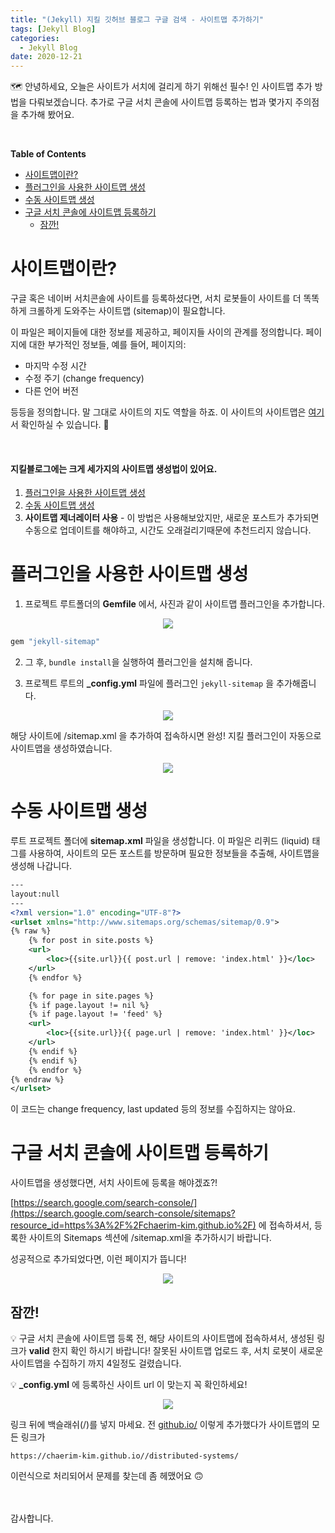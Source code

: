 ```yaml
---
title: "(Jekyll) 지킬 깃허브 블로그 구글 검색 - 사이트맵 추가하기"
tags: [Jekyll Blog]
categories:
  - Jekyll Blog
date: 2020-12-21
---
```



🗺 안녕하세요, 오늘은 사이트가 서치에 걸리게 하기 위해선 필수! 인 사이트맵 추가 방법을 다뤄보겠습니다. 추가로 구글 서치 콘솔에 사이트맵 등록하는 법과 몇가지 주의점을 추가해 봤어요.

<br />

**Table of Contents**
<!-- TOC START min:1 max:3 link:true asterisk:false update:true -->
- [사이트맵이란?](#사이트맵이란)
- [플러그인을 사용한 사이트맵 생성](#플러그인을-사용한-사이트맵-생성)
- [수동 사이트맵 생성](#수동-사이트맵-생성)
- [구글 서치 콘솔에 사이트맵 등록하기](#구글-서치-콘솔에-사이트맵-등록하기)
  - [잠깐!](#잠깐)
<!-- TOC END -->



# 사이트맵이란?

구글 혹은 네이버 서치콘솔에 사이트를 등록하셨다면, 서치 로봇들이 사이트를 더 똑똑하게 크롤하게 도와주는 사이트맵 (sitemap)이 필요합니다.

이 파일은 페이지들에 대한 정보를 제공하고, 페이지들 사이의 관계를 정의합니다. 페이지에 대한 부가적인 정보들, 예를 들어, 페이지의:

- 마지막 수정 시간
- 수정 주기 (change frequency)
- 다른 언어 버전

등등을 정의합니다. 말 그대로 사이트의 지도 역할을 하죠. 이 사이트의 사이트맵은 [여기](https://chaerim-kim.github.io/sitemap.xml)서 확인하실 수 있습니다. 🙂

<br />

#### 지킬블로그에는 크게 세가지의 사이트맵 생성법이 있어요.

1. [플러그인을 사용한 사이트맵 생성](#플러그인을-사용한-사이트맵-생성)  
2. [수동 사이트맵 생성](#수동-사이트맵-생성)  
3. **사이트맵 제너레이터 사용** - 이 방법은 사용해보았지만, 새로운 포스트가 추가되면 수동으로 업데이트를 해야하고, 시간도 오래걸리기때문에 추천드리지 않습니다.


# 플러그인을 사용한 사이트맵 생성

1. 프로젝트 루트폴더의 **Gemfile** 에서, 사진과 같이 사이트맵 플러그인을 추가합니다.
<p align="center">
  <img src="https://user-images.githubusercontent.com/33334078/102756015-9b14bf80-43b2-11eb-95f6-69606e5621f0.png" />
</p>

```java
gem "jekyll-sitemap"
```

2. 그 후, `bundle install`을 실행하여 플러그인을 설치해 줍니다.

3. 프로젝트 루트의 **_config.yml** 파일에 플러그인 `jekyll-sitemap` 을 추가해줍니다.
<p align="center">
  <img src="https://user-images.githubusercontent.com/33334078/102756020-9cde8300-43b2-11eb-998a-1fa6e53eb7db.png" />
</p>



해당 사이트에 /sitemap.xml 을 추가하여 접속하시면 완성! 지킬 플러그인이 자동으로 사이트맵을 생성하였습니다.

<p align="center">
  <img src="https://user-images.githubusercontent.com/33334078/102756026-9d771980-43b2-11eb-9bcd-1bd33ffad3cf.png" />
</p>



# 수동 사이트맵 생성

루트 프로젝트 폴더에 **sitemap.xml** 파일을 생성합니다. 이 파일은 리퀴드 (liquid) 태그를 사용하여, 사이트의 모든 포스트를 방문하며 필요한 정보들을 추출해, 사이트맵을 생성해 나갑니다.

```xml
---
layout:null
---
<?xml version="1.0" encoding="UTF-8"?>
<urlset xmlns="http://www.sitemaps.org/schemas/sitemap/0.9">
{% raw %}
    {% for post in site.posts %}
    <url>
        <loc>{{site.url}}{{ post.url | remove: 'index.html' }}</loc>
    </url>
    {% endfor %}

    {% for page in site.pages %}
    {% if page.layout != nil %}
    {% if page.layout != 'feed' %}
    <url>
        <loc>{{site.url}}{{ page.url | remove: 'index.html' }}</loc>
    </url>
    {% endif %}
    {% endif %}
    {% endfor %}
{% endraw %}
</urlset>
```

이 코드는 change frequency, last updated 등의 정보를 수집하지는 않아요.


# 구글 서치 콘솔에 사이트맵 등록하기

사이트맵을 생성했다면, 서치 사이트에 등록을 해야겠죠?!

[https://search.google.com/search-console/](https://search.google.com/search-console/sitemaps?resource_id=https%3A%2F%2Fchaerim-kim.github.io%2F) 에 접속하셔서, 등록한 사이트의  Sitemaps 섹션에 /sitemap.xml을 추가하시기 바랍니다.

성공적으로 추가되었다면, 이런 페이지가 뜹니다!
<p align="center">
  <img src="https://user-images.githubusercontent.com/33334078/102756029-9ea84680-43b2-11eb-895f-6ea31bb2b1d4.png" />
</p>


## 잠깐!

💡  구글 서치 콘솔에 사이트맵 등록 전, 해당 사이트의 사이트맵에 접속하셔서, 생성된 링크가 **valid** 한지 확인 하시기 바랍니다! 잘못된 사이트맵 업로드 후, 서치 로봇이 새로운 사이트맵을 수집하기 까지 4일정도 걸렸습니다.

💡 **_config.yml**  에 등록하신 사이트 url 이 맞는지 꼭 확인하세요!

<p align="center">
  <img src="https://user-images.githubusercontent.com/33334078/102756031-9f40dd00-43b2-11eb-8542-954e743706e3.png" />
</p>

링크 뒤에 백슬래쉬(/)를 넣지 마세요. 전 [github.io/](http://github.io/)  이렇게 추가했다가 사이트맵의 모든 링크가

`https://chaerim-kim.github.io//distributed-systems/`

이런식으로 처리되어서 문제를 찾는데 좀 헤맸어요 🙃

<br /><br />
감사합니다.
